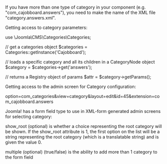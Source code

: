 If you have more than one type of category in your component (e.g. "com_cajobboard.answers"), you need to make the name of the XML file "category.answers.xml".

Getting access to category parameters:

  use \Joomla\CMS\Categories\Categories;

  // get a categories object
  $categories = Categories::getInstance('Cajobboard');

  // loads a specific category and all its children in a CategoryNode object
  $category   = $categories->get('answers');

  // returns a Registry object of params
  $attr = $category->getParams();

Getting access to the admin screen for Category configuration:

  option=com_categories&view=category&layout=edit&id=45&extension=com_cajobboard.answers

Joomla! has a form field type to use in XML-form generated admin screens for selecting category:

  <field name="mycategory" type="category" extension="com_cajobboard" label="Select a category" description="" />

  show_root (optional) is whether a choice representing the root category will be shown. If the show_root attribute is 1, the first option on the list will be a string representing the root category (which is a translatable string) and is given the value 0.

  multiple (optional) (true/false) is the ability to add more than 1 category to the form field

